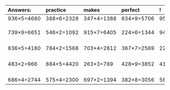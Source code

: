 | Answers: | practice | makes | perfect | ! |
| :--- | :--- | :--- | :--- | :--- |
| 936×5=4680 | 388×6=2328 | 347×4=1388 | 634×9=5706 | 957×7=6699 | 
|   |   |   |   |   | 
|   |   |   |   |   | 
|   |   |   |   |   | 
| 739×9=6651 | 546×2=1092 | 915×7=6405 | 224×6=1344 | 947×7=6629 | 
|   |   |   |   |   | 
|   |   |   |   |   | 
|   |   |   |   |   | 
|   |   |   |   |   | 
| 836×5=4180 | 784×2=1568 | 703×4=2812 | 367×7=2569 | 229×3=687 | 
|   |   |   |   |   | 
|   |   |   |   |   | 
|   |   |   |   |   | 
|   |   |   |   |   | 
| 483×2=966 | 884×5=4420 | 263×3=789 | 428×9=3852 | 413×9=3717 | 
|   |   |   |   |   | 
|   |   |   |   |   | 
|   |   |   |   |   | 
|   |   |   |   |   | 
| 686×4=2744 | 575×4=2300 | 697×2=1394 | 382×8=3056 | 567×6=3402 | 
